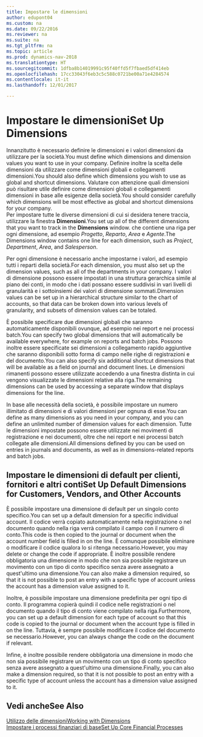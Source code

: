 ```yaml
---
title: Impostare le dimensioni
author: edupont04
ms.custom: na
ms.date: 09/22/2016
ms.reviewer: na
ms.suite: na
ms.tgt_pltfrm: na
ms.topic: article
ms.prod: dynamics-nav-2018
ms.translationtype: HT
ms.sourcegitcommit: 1dfba8b14019991c95f40ffd5f7fbaed5df414eb
ms.openlocfilehash: 17cc33043f6eb3c5c588c0721be00a71e4284574
ms.contentlocale: it-it
ms.lasthandoff: 12/01/2017

---
```


# <a name="set-up-dimensions"></a><span data-ttu-id="2f36b-102">Impostare le dimensioni</span><span class="sxs-lookup"><span data-stu-id="2f36b-102">Set Up Dimensions</span></span>
<span data-ttu-id="2f36b-103">Innanzitutto è necessario definire le dimensioni e i valori dimensioni da utilizzare per la società.</span><span class="sxs-lookup"><span data-stu-id="2f36b-103">You must define which dimensions and dimension values you want to use in your company.</span></span> <span data-ttu-id="2f36b-104">Definire inoltre la scelta delle dimensioni da utilizzare come dimensioni globali e collegamenti dimensioni.</span><span class="sxs-lookup"><span data-stu-id="2f36b-104">You should also define which dimensions you wish to use as global and shortcut dimensions.</span></span> <span data-ttu-id="2f36b-105">Valutare con attenzione quali dimensioni può risultare utile definire come dimensioni globali e collegamenti dimensioni in base alle esigenze della società.</span><span class="sxs-lookup"><span data-stu-id="2f36b-105">You should consider carefully which dimensions will be most effective as global and shortcut dimensions for your company.</span></span>  
<span data-ttu-id="2f36b-106">Per impostare tutte le diverse dimensioni di cui si desidera tenere traccia, utilizzare la finestra **Dimensioni**.</span><span class="sxs-lookup"><span data-stu-id="2f36b-106">You set up all of the different dimensions that you want to track in the **Dimensions** window.</span></span> <span data-ttu-id="2f36b-107">che contiene una riga per ogni dimensione, ad esempio *Progetto*, *Reparto*, *Area* e *Agente*.</span><span class="sxs-lookup"><span data-stu-id="2f36b-107">The Dimensions window contains one line for each dimension, such as *Project*, *Department*, *Area*, and *Salesperson*.</span></span>  

<span data-ttu-id="2f36b-108">Per ogni dimensione è necessario anche impostarne i valori, ad esempio tutti i reparti della società.</span><span class="sxs-lookup"><span data-stu-id="2f36b-108">For each dimension, you must also set up the dimension values, such as all of the departments in your company.</span></span> <span data-ttu-id="2f36b-109">I valori di dimensione possono essere impostati in una struttura gerarchica simile al piano dei conti, in modo che i dati possano essere suddivisi in vari livelli di granularità e i sottoinsiemi dei valori di dimensione sommati.</span><span class="sxs-lookup"><span data-stu-id="2f36b-109">Dimension values can be set up in a hierarchical structure similar to the chart of accounts, so that data can be broken down into various levels of granularity, and subsets of dimension values can be totaled.</span></span>  

<span data-ttu-id="2f36b-110">È possibile specificare due dimensioni globali che saranno automaticamente disponibili ovunque, ad esempio nei report e nei processi batch.</span><span class="sxs-lookup"><span data-stu-id="2f36b-110">You can specify two global dimensions that will automatically be available everywhere, for example on reports and batch jobs.</span></span> <span data-ttu-id="2f36b-111">Possono inoltre essere specificate sei dimensioni a collegamento rapido aggiuntive che saranno disponibili sotto forma di campo nelle righe di registrazioni e del documento.</span><span class="sxs-lookup"><span data-stu-id="2f36b-111">You can also specify six additional shortcut dimensions that will be available as a field on journal and document lines.</span></span> <span data-ttu-id="2f36b-112">Le dimensioni rimanenti possono essere utilizzate accedendo a una finestra distinta in cui vengono visualizzate le dimensioni relative alla riga.</span><span class="sxs-lookup"><span data-stu-id="2f36b-112">The remaining dimensions can be used by accessing a separate window that displays dimensions for the line.</span></span>  

<span data-ttu-id="2f36b-113">In base alle necessità della società, è possibile impostare un numero illimitato di dimensioni e di valori dimensioni per ognuna di esse.</span><span class="sxs-lookup"><span data-stu-id="2f36b-113">You can define as many dimensions as you need in your company, and you can define an unlimited number of dimension values for each dimension.</span></span> <span data-ttu-id="2f36b-114">Tutte le dimensioni impostate possono essere utilizzate nei movimenti di registrazione e nei documenti, oltre che nei report e nei processi batch collegate alle dimensioni.</span><span class="sxs-lookup"><span data-stu-id="2f36b-114">All dimensions defined by you can be used on entries in journals and documents, as well as in dimensions-related reports and batch jobs.</span></span>  

## <a name="set-up-default-dimensions-for-customers-vendors-and-other-accounts"></a><span data-ttu-id="2f36b-115">Impostare le dimensioni di default per clienti, fornitori e altri conti</span><span class="sxs-lookup"><span data-stu-id="2f36b-115">Set Up Default Dimensions for Customers, Vendors, and Other Accounts</span></span>
<span data-ttu-id="2f36b-116">È possibile impostare una dimensione di default per un singolo conto specifico.</span><span class="sxs-lookup"><span data-stu-id="2f36b-116">You can set up a default dimension for a specific individual account.</span></span> <span data-ttu-id="2f36b-117">Il codice verrà copiato automaticamente nella registrazione o nel documento quando nella riga verrà compilato il campo con il numero di conto.</span><span class="sxs-lookup"><span data-stu-id="2f36b-117">This code is then copied to the journal or document when the account number field is filled in on the line.</span></span> <span data-ttu-id="2f36b-118">È comunque possibile eliminare o modificare il codice qualora lo si ritenga necessario.</span><span class="sxs-lookup"><span data-stu-id="2f36b-118">However, you may delete or change the code if appropriate.</span></span> <span data-ttu-id="2f36b-119">È inoltre possibile rendere obbligatoria una dimensione in modo che non sia possibile registrare un movimento con un tipo di conto specifico senza avere assegnato a quest'ultimo una dimensione.</span><span class="sxs-lookup"><span data-stu-id="2f36b-119">You can also make a dimension required, so that it is not possible to post an entry with a specific type of account unless the account has a dimension value assigned to it.</span></span>  

<span data-ttu-id="2f36b-120">Inoltre, è possibile impostare una dimensione predefinita per ogni tipo di conto. Il programma copierà quindi il codice nelle registrazioni o nel documento quando il tipo di conto viene compilato nella riga.</span><span class="sxs-lookup"><span data-stu-id="2f36b-120">Furthermore, you can set up a default dimension for each type of account so that this code is copied to the journal or document when the account type is filled in on the line.</span></span> <span data-ttu-id="2f36b-121">Tuttavia, è sempre possibile modificare il codice del documento se necessario.</span><span class="sxs-lookup"><span data-stu-id="2f36b-121">However, you can always change the code on the document if relevant.</span></span>  

<span data-ttu-id="2f36b-122">Infine, è inoltre possibile rendere obbligatoria una dimensione in modo che non sia possibile registrare un movimento con un tipo di conto specifico senza avere assegnato a quest'ultimo una dimensione.</span><span class="sxs-lookup"><span data-stu-id="2f36b-122">Finally, you can also make a dimension required, so that it is not possible to post an entry with a specific type of account unless the account has a dimension value assigned to it.</span></span>

## <a name="see-also"></a><span data-ttu-id="2f36b-123">Vedi anche</span><span class="sxs-lookup"><span data-stu-id="2f36b-123">See Also</span></span>
[<span data-ttu-id="2f36b-124">Utilizzo delle dimensioni</span><span class="sxs-lookup"><span data-stu-id="2f36b-124">Working with Dimensions</span></span>](finance-dimensions.md)  
[<span data-ttu-id="2f36b-125">Impostare i processi finanziari di base</span><span class="sxs-lookup"><span data-stu-id="2f36b-125">Set Up Core Financial Processes</span></span>](finance-setup-finance.md)

